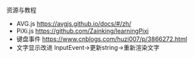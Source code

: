 资源与教程
* AVG.js
https://avgjs.github.io/docs/#/zh/
* PiXi.js
https://github.com/Zainking/learningPixi
* 键盘事件
https://www.cnblogs.com/huzi007/p/3866272.html
* 文字显示改进
InputEvent->更新string->重新渲染文字
